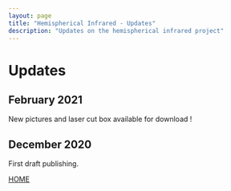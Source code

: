 ```yaml
---
layout: page
title: "Hemispherical Infrared - Updates"
description: "Updates on the hemispherical infrared project"
---
```




# Updates

## February 2021

New pictures and laser cut box available for download !

## December 2020

First draft publishing.


[HOME](/index.html)

